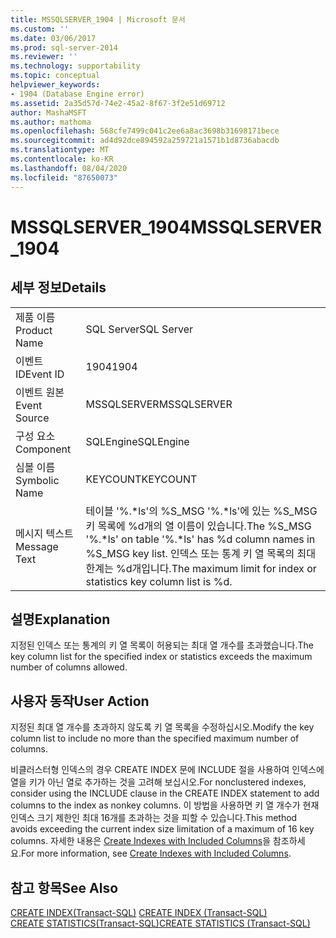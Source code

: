 ```yaml
---
title: MSSQLSERVER_1904 | Microsoft 문서
ms.custom: ''
ms.date: 03/06/2017
ms.prod: sql-server-2014
ms.reviewer: ''
ms.technology: supportability
ms.topic: conceptual
helpviewer_keywords:
- 1904 (Database Engine error)
ms.assetid: 2a35d57d-74e2-45a2-8f67-3f2e51d69712
author: MashaMSFT
ms.author: mathoma
ms.openlocfilehash: 568cfe7499c041c2ee6a8ac3698b31698171bece
ms.sourcegitcommit: ad4d92dce894592a259721a1571b1d8736abacdb
ms.translationtype: MT
ms.contentlocale: ko-KR
ms.lasthandoff: 08/04/2020
ms.locfileid: "87650073"
---
```

# <a name="mssqlserver_1904"></a><span data-ttu-id="552d8-102">MSSQLSERVER_1904</span><span class="sxs-lookup"><span data-stu-id="552d8-102">MSSQLSERVER_1904</span></span>
    
## <a name="details"></a><span data-ttu-id="552d8-103">세부 정보</span><span class="sxs-lookup"><span data-stu-id="552d8-103">Details</span></span>  
  
|||  
|-|-|  
|<span data-ttu-id="552d8-104">제품 이름</span><span class="sxs-lookup"><span data-stu-id="552d8-104">Product Name</span></span>|<span data-ttu-id="552d8-105">SQL Server</span><span class="sxs-lookup"><span data-stu-id="552d8-105">SQL Server</span></span>|  
|<span data-ttu-id="552d8-106">이벤트 ID</span><span class="sxs-lookup"><span data-stu-id="552d8-106">Event ID</span></span>|<span data-ttu-id="552d8-107">1904</span><span class="sxs-lookup"><span data-stu-id="552d8-107">1904</span></span>|  
|<span data-ttu-id="552d8-108">이벤트 원본</span><span class="sxs-lookup"><span data-stu-id="552d8-108">Event Source</span></span>|<span data-ttu-id="552d8-109">MSSQLSERVER</span><span class="sxs-lookup"><span data-stu-id="552d8-109">MSSQLSERVER</span></span>|  
|<span data-ttu-id="552d8-110">구성 요소</span><span class="sxs-lookup"><span data-stu-id="552d8-110">Component</span></span>|<span data-ttu-id="552d8-111">SQLEngine</span><span class="sxs-lookup"><span data-stu-id="552d8-111">SQLEngine</span></span>|  
|<span data-ttu-id="552d8-112">심볼 이름</span><span class="sxs-lookup"><span data-stu-id="552d8-112">Symbolic Name</span></span>|<span data-ttu-id="552d8-113">KEYCOUNT</span><span class="sxs-lookup"><span data-stu-id="552d8-113">KEYCOUNT</span></span>|  
|<span data-ttu-id="552d8-114">메시지 텍스트</span><span class="sxs-lookup"><span data-stu-id="552d8-114">Message Text</span></span>|<span data-ttu-id="552d8-115">테이블 '%.\*ls'의 %S_MSG '%.\*ls'에 있는 %S_MSG 키 목록에 %d개의 열 이름이 있습니다.</span><span class="sxs-lookup"><span data-stu-id="552d8-115">The %S_MSG '%.\*ls' on table '%.\*ls' has %d column names in %S_MSG key list.</span></span> <span data-ttu-id="552d8-116">인덱스 또는 통계 키 열 목록의 최대 한계는 %d개입니다.</span><span class="sxs-lookup"><span data-stu-id="552d8-116">The maximum limit for index or statistics key column list is %d.</span></span>|  
  
## <a name="explanation"></a><span data-ttu-id="552d8-117">설명</span><span class="sxs-lookup"><span data-stu-id="552d8-117">Explanation</span></span>  
 <span data-ttu-id="552d8-118">지정된 인덱스 또는 통계의 키 열 목록이 허용되는 최대 열 개수를 초과했습니다.</span><span class="sxs-lookup"><span data-stu-id="552d8-118">The key column list for the specified index or statistics exceeds the maximum number of columns allowed.</span></span>  
  
## <a name="user-action"></a><span data-ttu-id="552d8-119">사용자 동작</span><span class="sxs-lookup"><span data-stu-id="552d8-119">User Action</span></span>  
 <span data-ttu-id="552d8-120">지정된 최대 열 개수를 초과하지 않도록 키 열 목록을 수정하십시오.</span><span class="sxs-lookup"><span data-stu-id="552d8-120">Modify the key column list to include no more than the specified maximum number of columns.</span></span>  
  
 <span data-ttu-id="552d8-121">비클러스터형 인덱스의 경우 CREATE INDEX 문에 INCLUDE 절을 사용하여 인덱스에 열을 키가 아닌 열로 추가하는 것을 고려해 보십시오.</span><span class="sxs-lookup"><span data-stu-id="552d8-121">For nonclustered indexes, consider using the INCLUDE clause in the CREATE INDEX statement to add columns to the index as nonkey columns.</span></span> <span data-ttu-id="552d8-122">이 방법을 사용하면 키 열 개수가 현재 인덱스 크기 제한인 최대 16개를 초과하는 것을 피할 수 있습니다.</span><span class="sxs-lookup"><span data-stu-id="552d8-122">This method avoids exceeding the current index size limitation of a maximum of 16 key columns.</span></span> <span data-ttu-id="552d8-123">자세한 내용은 [Create Indexes with Included Columns](../indexes/create-indexes-with-included-columns.md)을 참조하세요.</span><span class="sxs-lookup"><span data-stu-id="552d8-123">For more information, see [Create Indexes with Included Columns](../indexes/create-indexes-with-included-columns.md).</span></span>  
  
## <a name="see-also"></a><span data-ttu-id="552d8-124">참고 항목</span><span class="sxs-lookup"><span data-stu-id="552d8-124">See Also</span></span>  
 <span data-ttu-id="552d8-125">[CREATE INDEX&#40;Transact-SQL&#41;](/sql/t-sql/statements/create-index-transact-sql) </span><span class="sxs-lookup"><span data-stu-id="552d8-125">[CREATE INDEX &#40;Transact-SQL&#41;](/sql/t-sql/statements/create-index-transact-sql) </span></span>  
 [<span data-ttu-id="552d8-126">CREATE STATISTICS&#40;Transact-SQL&#41;</span><span class="sxs-lookup"><span data-stu-id="552d8-126">CREATE STATISTICS &#40;Transact-SQL&#41;</span></span>](/sql/t-sql/statements/create-statistics-transact-sql)  
  
  
